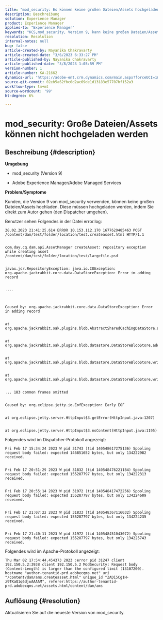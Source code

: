 ```yaml
---
title: "mod_security: Es können keine großen Dateien/Assets hochgeladen werden"
description: Beschreibung
solution: Experience Manager
product: Experience Manager
applies-to: "Experience Manager"
keywords: "KCS,mod_security, Version 9, kann keine großen Dateien/Assets hochladen, "
resolution: Resolution
internal-notes: null
bug: false
article-created-by: Nayanika Chakravarty
article-created-date: "3/6/2023 6:33:27 PM"
article-published-by: Nayanika Chakravarty
article-published-date: "3/8/2023 1:05:59 PM"
version-number: 1
article-number: KA-21662
dynamics-url: "https://adobe-ent.crm.dynamics.com/main.aspx?forceUCI=1&pagetype=entityrecord&etn=knowledgearticle&id=3083fa5f-4dbc-ed11-83ff-6045bd006268"
source-git-commit: 02eb5a62fbc0d2ac69de1d13183e57707bf152a3
workflow-type: tm+mt
source-wordcount: '99'
ht-degree: 6%

---
```


# mod_security: Große Dateien/Assets können nicht hochgeladen werden

## Beschreibung {#description}


<b>Umgebung</b>

- mod_security (Version 9)

- Adobe Experience Manager/Adobe Managed Services

<b>Problem/Symptome</b>

Kunden, die Version 9 von mod_security verwenden, können keine großen Dateien/Assets hochladen. Diese müssen hochgeladen werden, indem Sie direkt zum Autor gehen (den Dispatcher umgehen).

Benutzer sehen Folgendes in der Datei error.log:


```
28.02.2023 21:41:25.614 ERROR 10.153.112.170 1677620485463 POST /content/dam/test/folder/location/test.createasset.html HTTP/1.1


com.day.cq.dam.api.AssetManager createAsset: repository exception while creating asset /content/dam/test/folder/location/test/largefile.psd


javax.jcr.RepositoryException: java.io.IOException: org.apache.jackrabbit.core.data.DataStoreException: Error in adding record


....



Caused by: org.apache.jackrabbit.core.data.DataStoreException: Error in adding record


at org.apache.jackrabbit.oak.plugins.blob.AbstractSharedCachingDataStore.addRecord(AbstractSharedCachingDataStore.java:265)


at org.apache.jackrabbit.oak.plugins.blob.datastore.DataStoreBlobStore.addRecordInternal(DataStoreBlobStore.java:821)


at org.apache.jackrabbit.oak.plugins.blob.datastore.DataStoreBlobStore.writeStream(DataStoreBlobStore.java:922)


at org.apache.jackrabbit.oak.plugins.blob.datastore.DataStoreBlobStore.writeBlob(DataStoreBlobStore.java:320)


... 183 common frames omitted


Caused by: org.eclipse.jetty.io.EofException: Early EOF


at org.eclipse.jetty.server.HttpInput$3.getError(HttpInput.java:1207)


at org.eclipse.jetty.server.HttpInput$3.noContent(HttpInput.java:1195)
```




Folgendes wird im Dispatcher-Protokoll angezeigt:


```
Fri Feb 17 15:34:24 2023 W pid 31743 (tid 140548617275136) Spooling request body failed: expected 146851652 bytes, but only 134222982 received.


Fri Feb 17 20:51:29 2023 W pid 31832 (tid 140548476221184) Spooling request body failed: expected 155287797 bytes, but only 134222313 received.


Fri Feb 17 20:55:14 2023 W pid 31972 (tid 140548417472256) Spooling request body failed: expected 155287797 bytes, but only 134224609 received.


Fri Feb 17 21:07:22 2023 W pid 31833 (tid 140548367116032) Spooling request body failed: expected 155287797 bytes, but only 134224235 received.


Fri Feb 17 21:40:11 2023 W pid 31972 (tid 140548451043072) Spooling request body failed: expected 155287797 bytes, but only 134225743 received.
```




Folgendes wird im Apache-Protokoll angezeigt:


```
Thu Mar 02 17:54:44.454373 2023 :error pid 31247 client 192.150.5.2:3938 client 192.150.5.2 ModSecurity: Request body (Content-Length) is larger than the configured limit (13107200). hostname "author-tenantid-prd.adobecqms.net" uri "/content/dam/ams.createasset.html" unique_id "ZADi5Cg1H-z9TKaQ1q6djwAAAAM", referer:https://author-tenantid-prd.adobecqms.net/assets.html/content/dam/ams
```



## Auflösung {#resolution}


Aktualisieren Sie auf die neueste Version von mod_security.

